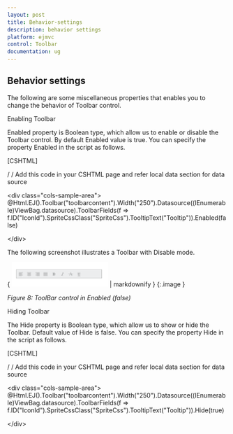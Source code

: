 ```yaml
---
layout: post
title: Behavior-settings
description: behavior settings
platform: ejmvc
control: Toolbar
documentation: ug
---
```


## Behavior settings

The following are some miscellaneous properties that enables you to change the behavior of Toolbar control.

Enabling Toolbar

Enabled property is Boolean type, which allow us to enable or disable the Toolbar control. By default Enabled value is true. You can specify the property Enabled in the script as follows.



[CSHTML]

/ / Add this code in your CSHTML page and refer local data section for data source

&lt;div class="cols-sample-area"&gt;    @Html.EJ().Toolbar("toolbarcontent").Width("250").Datasource((IEnumerable<ToolbarLocalBinding>)ViewBag.datasource).ToolbarFields(f => f.ID("IconId").SpriteCssClass("SpriteCss").TooltipText("Tooltip")).Enabled(false)

&lt;/div&gt;



The following screenshot illustrates a Toolbar with Disable mode.

{ ![](Behavior-settings_images/Behavior-settings_img1.png) | markdownify }
{:.image }


_Figure 8: ToolBar control in Enabled (false)_



Hiding Toolbar 

The Hide property is Boolean type, which allow us to show or hide the Toolbar. Default value of Hide is false. You can specify the property Hide in the script as follows. 



 [CSHTML]

/ / Add this code in your CSHTML page and refer local data section for data source

&lt;div class="cols-sample-area"&gt;    @Html.EJ().Toolbar("toolbarcontent").Width("250").Datasource((IEnumerable<ToolbarLocalBinding>)ViewBag.datasource).ToolbarFields(f => f.ID("IconId").SpriteCssClass("SpriteCss").TooltipText("Tooltip")).Hide(true)

&lt;/div&gt;





